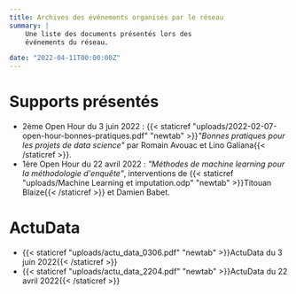 ```yaml
---
title: Archives des événements organisés par le réseau
summary: |
    Une liste des documents présentés lors des 
    événements du réseau. 

date: "2022-04-11T00:00:00Z"
---
```



# Supports présentés

- 2ème Open Hour du 3 juin 2022 : {{< staticref "uploads/2022-02-07-open-hour-bonnes-pratiques.pdf" "newtab" >}}_"Bonnes pratiques pour les projets de data science"_ par Romain Avouac et Lino Galiana{{< /staticref >}}.
- 1ère Open Hour du 22 avril 2022 : _"Méthodes de machine learning pour la méthodologie d'enquête"_, interventions de {{< staticref "uploads/Machine Learning et imputation.odp" "newtab" >}}Titouan Blaize{{< /staticref >}} et Damien Babet.

# ActuData

- {{< staticref "uploads/actu_data_0306.pdf" "newtab" >}}ActuData du 3 juin 2022{{< /staticref >}}
- {{< staticref "uploads/actu_data_2204.pdf" "newtab" >}}ActuData du 22 avril 2022{{< /staticref >}}
